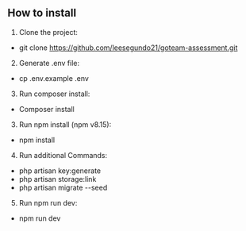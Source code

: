 ## How to install

1. Clone the project:
 - git clone https://github.com/leesegundo21/goteam-assessment.git

2. Generate .env file:
 - cp .env.example .env

3. Run composer install:
 - Composer install

3. Run npm install (npm v8.15):
 - npm install

4. Run additional Commands:
 - php artisan key:generate
 - php artisan storage:link
 - php artisan migrate --seed

5. Run npm run dev:
 - npm run dev
